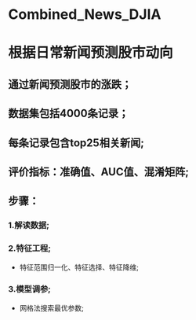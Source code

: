 # Combined_News_DJIA
根据日常新闻预测股市动向
==========
## 通过新闻预测股市的涨跌；<br>
## 数据集包括4000条记录；<br>
## 每条记录包含top25相关新闻;<br>
## 评价指标：准确值、AUC值、混淆矩阵;<br>
## 步骤：<br>
### 1.解读数据;<br>
### 2.特征工程;<br>
  * 特征范围归一化、特征选择、特征降维;<br>
### 3.模型调参;<br>
  * 网格法搜索最优参数;<br>
